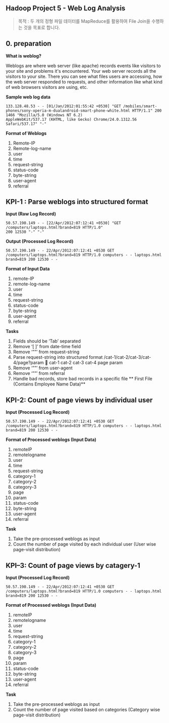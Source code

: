 ## Hadoop Project 5 - Web Log Analysis

> 목적 : 두 개의 정형 파일 데이터를 MapReduce를 활용하여 File Join을 수행하는 것을 목표로 합니다.

## 0. preparation

**What is weblog?**

Weblogs are where web server (like apache) records events like visitors to your site and problems it's
encountered. Your web server records all the visitors to your site. There you can see what files users are
accessing, how the web server responded to requests, and other information like what kind of web
browsers visitors are using, etc.

**Sample web log data**
```
133.128.48.53 - - [01/Jan/2012:01:55:42 +0530] "GET /mobiles/smart-phones/sony-xperia-m-dualandroid-smart-phone-white.html HTTP/1.1" 200 1466 "Mozilla/5.0 (Windows NT 6.2)
AppleWebKit/537.17 (KHTML, like Gecko) Chrome/24.0.1312.56 Safari/537.17" "-"
```

**Format of Weblogs**
1. Remote-IP
2. Remote-log-name
3. user
4. time
5. request-string
6. status-code
7. byte-string
8. user-agent
9. referral


## KPI-1 : Parse weblogs into structured format

**Input (Raw Log Record)**
```
50.57.190.149 - - [22/Apr/2012:07:12:41 +0530] "GET /computers/laptops.html?brand=819 HTTP/1.0"
200 12530 "-" "-"
```
**Output (Processed Log Record)**
```
50.57.190.149 - - 22/Apr/2012:07:12:41 +0530 GET
/computers/laptops.html?brand=819 HTTP/1.0 computers - - laptops.html
brand=819 200 12530 - -
```

**Format of Input Data**
1. remote-IP
2. remote-log-name
3. user
4. time
5. request-string
6. status-code
7. byte-string
8. user-agent
9. referral

**Tasks**
1. Fields should be ‘Tab’ separated
2. Remove ‘[ ]’ from date-time field
3. Remove ‘””’ from request-string
4. Parse request-string into structured format /cat-1/cat-2/cat-3/cat-4/page?param  cat-1 cat-2 cat-3 cat-4 page param
5. Remove ‘””’ from user-agent
6. Remove ‘””’ from referral
7. Handle bad records, store bad records in a specific file
** First File (Contains Employee Name Data)**

## KPI-2: Count of page views by individual user

**Input (Processed Log Record)**
```
50.57.190.149 - - 22/Apr/2012:07:12:41 +0530 GET
/computers/laptops.html?brand=819 HTTP/1.0 computers - - laptops.html
brand=819 200 12530 - -
```

**Format of Processed weblogs (Input Data)**
1. remoteIP
2. remotelogname
3. user
4. time
5. request-string
6. category-1
7. category-2
8. category-3
9. page
10. param
11. status-code
12. byte-string
13. user-agent
14. referral

**Task**
1. Take the pre-processed weblogs as input
2. Count the number of page visited by each individual user (User wise page-visit distribution)

## KPI–3: Count of page views by catagery-1

**Input (Processed Log Record)**
```
50.57.190.149 - - 22/Apr/2012:07:12:41 +0530 GET
/computers/laptops.html?brand=819 HTTP/1.0 computers - - laptops.html
brand=819 200 12530 - -
```
**Format of Processed weblogs (Input Data)**
1. remoteIP
2. remotelogname
3. user
4. time
5. request-string
6. category-1
7. category-2
8. category-3
9. page
10. param
11. status-code
12. byte-string
13. user-agent
14. referral

**Task**
1. Take the pre-processed weblogs as input
2. Count the number of page visited based on categories (Category wise page-visit distribution)
